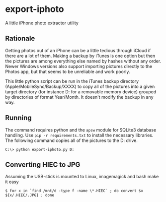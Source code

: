 # export-iphoto
A little iPhone photo extractor utility

## Rationale

Getting photos out of an iPhone can be a little tedious through iCloud if there are a lot of them. Making a backup by iTunes is one option but then the pictures are among everything else named by hashes without any order. Newer Windows versions also support importing pictures directly to the Photos app, but that seems to be unreliable and work poorly. 

This little python script can be run in the iTunes backup directory (Apple/MobileSync/Backup/XXXX) to copy all of the pictures into a given target directory (for instance D: for a removable memory device) grouped by directories of format Year/Month. It doesn't modify the backup in any way.

## Running

The command requires python and the `apsw` module for SQLite3 database handling. Use `pip -r requirements.txt` to install the necessary libraries. The following command copies all of the pictures to the D: drive.

```
C:\> python export-iphoto.py D:
```

## Converting HIEC to JPG

Assuming the USB-stick is mounted to Linux, imagemagick and bash make it easy

```
$ for x in `find /mnt/d -type f -name \*.HIEC` ; do convert $x ${x/.HIEC/.JPG} ; done
